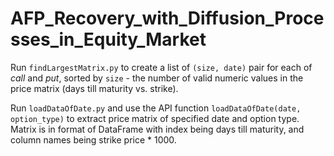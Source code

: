 # AFP_Recovery_with_Diffusion_Processes_in_Equity_Market

Run `findLargestMatrix.py` to create a list of `(size, date)` pair for each of *call* and *put*, sorted by `size` - the number of valid numeric values in the price matrix (days till maturity vs. strike).

Run `loadDataOfDate.py` and use the API function `loadDataOfDate(date, option_type)` to extract price matrix of specified date and option type. Matrix is in format of DataFrame with index being days till maturity, and column names being strike price * 1000.
